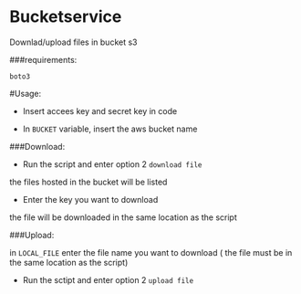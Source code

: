 # Bucketservice
Downlad/upload files in bucket s3

###requirements:

`boto3`

#Usage:

- Insert accees key and secret key in code

- In `BUCKET` variable, insert the aws bucket name

###Download:

- Run the script and enter option 2 `download file`

the files hosted in the bucket will be listed

- Enter the key you want to download

the file will be downloaded in the same location as the script

###Upload:

in ``LOCAL_FILE`` enter the file name you want to download (
the file must be in the same location as the script)

- Run the sctipt and enter option 2 `upload file`


